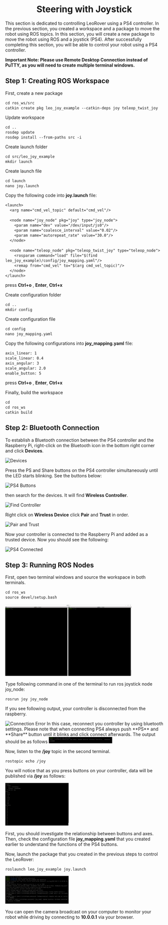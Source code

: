 <h1 align="center"> Steering with Joystick </h1>

This section is dedicated to controlling LeoRover using a PS4 controller. In the previous section, you created a workspace and a package to move the robot using ROS topics. In this section, you will create a new package to move the robot using ROS and a joystick (PS4). After successfully completing this section, you will be able to control your robot using a PS4 controller.

**Important Note: Please use Remote Desktop Connection instead of PuTTY, as you will need to create multiple terminal windows.**


## Step 1: Creating ROS Workspace ##

First, create a new package
```
cd ros_ws/src
catkin create pkg leo_joy_example --catkin-deps joy teleop_twist_joy
```

Update workspace

```
cd ..
rosdep update
rosdep install --from-paths src -i
```

Create launch folder

```
cd src/leo_joy_example
mkdir launch
```

Create launch file

```
cd launch
nano joy.launch
```

Copy the following code into **joy.launch** file:

```
<launch>
  <arg name="cmd_vel_topic" default="cmd_vel"/>

  <node name="joy_node" pkg="joy" type="joy_node">
    <param name="dev" value="/dev/input/js0"/>
    <param name="coalesce_interval" value="0.02"/>
    <param name="autorepeat_rate" value="30.0"/>
  </node>

  <node name="teleop_node" pkg="teleop_twist_joy" type="teleop_node">
    <rosparam command="load" file="$(find leo_joy_example)/config/joy_mapping.yaml"/>
    <remap from="cmd_vel" to="$(arg cmd_vel_topic)"/>
  </node>
</launch>
```
press **Ctrl+o** , **Enter**, **Ctrl+x**

Create configuration folder
```
cd ..
mkdir config
```

Create configuration file
```
cd config
nano joy_mapping.yaml
```

Copy the following configurations into  **joy_mapping.yaml** file:

```
axis_linear: 1
scale_linear: 0.4
axis_angular: 3
scale_angular: 2.0
enable_button: 5
```
press **Ctrl+o** , **Enter**, **Ctrl+x**

Finally, build the workspace

```
cd
cd ros_ws
catkin build
```

## Step 2: Bluetooth Connection ##

To establish a Bluetooth connection between the PS4 controller and the Raspberry Pi, right-click on the Bluetooth icon in the bottom right corner and click **Devices**.

<img title="Devices"  src="../Images/JoyStick/Bluetooth.png"  width=30% height=auto>

Press the PS and Share buttons on the PS4 controller simultaneously until the LED starts blinking. See the buttons below:

<img title="PS4 Buttons"  src="../Images/JoyStick/PS4.png"  width=40% height=auto>

then search for the devices. It will find **Wireless Controller**.

<img title="Find Controller"  src="../Images/JoyStick/FindController.png"  width=40% height=auto>

Right click on **Wireless Device** click **Pair** and **Trust** in order.

<img title="Pair and Trust"  src="../Images/JoyStick/Pair.png"  width=40% height=auto>

Now your controller is connected to the Raspberry Pi and added as a trusted device. Now you should see the following:

<img title="PS4 Connected"  src="../Images/JoyStick/Connected.png"  width=40% height=auto>

## Step 3: Running ROS Nodes ##

First, open two terminal windows and source the workspace in both terminals.
```
cd ros_ws
source devel/setup.bash
```
<img title="Terminals"  src="../Images/JoyStick/TwoTerminals.png"  width=80% height=auto>

Type following command in one of the terminal to run ros joystick node joy_node:

```
rosrun joy joy_node
```
If you see following output, your controller is disconnected from the raspberry. 

<img title="Connection Error"  src="../Images/JoyStick/Failed.png"  width=40% height=auto>
In this case, reconnect you controller by using bluetooth settings. Please note that when connecting PS4 always push **PS** and **Share** button until it blinks and click connect afterwards. The output should be as follows

<img title="Succeed Connection"  src="../Images/JoyStick/Connection.png"  width=40% height=auto>

Now, listen to the **/joy** topic in the second terminal.

```
rostopic echo /joy
```

You will notice that as you press buttons on your controller, data will be published via **/joy** as follows:

<img title="Joy Axis"  src="../Images/JoyStick/Axis.png"  width=40% height=auto>

First, you should investigate the relationship between buttons and axes. Then, check the configuration file **joy_mapping.yaml** that you created earlier to understand the functions of the PS4 buttons.

Now, launch the package that you created in the previous steps to control the LeoRover:

```
roslaunch leo_joy_example joy.launch
```

<img title="Drive Leo"  src="../Images/JoyStick/DriveLeo.png"  width=40% height=auto>

You can open the camera broadcast on your computer to monitor your robot while driving by connecting to **10.0.0.1** via your browser.












